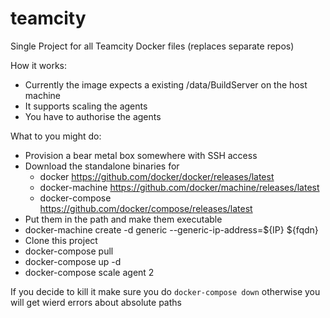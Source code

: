 # teamcity
Single Project for all Teamcity Docker files (replaces separate repos)

How it works:

 * Currently the image expects a existing /data/BuildServer on the host machine
 * It supports scaling the agents
 * You have to authorise the agents

What to you might do:

* Provision a bear metal box somewhere with SSH access 
* Download the standalone binaries for 
  * docker https://github.com/docker/docker/releases/latest
  * docker-machine https://github.com/docker/machine/releases/latest
  * docker-compose https://github.com/docker/compose/releases/latest
* Put them in the path and make them executable
* docker-machine create -d generic --generic-ip-address=${IP} ${fqdn}
* Clone this project
* docker-compose pull
* docker-compose up -d
* docker-compose scale agent 2

If you decide to kill it make sure you do `docker-compose down` otherwise you will get wierd errors about absolute paths 







